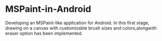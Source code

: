 # MSPaint-in-Android
Developing an MSPaint-like application for Android. In this first stage, drawing on a canvas with customizable brush sizes and colors,alongwith eraser option has been implemented.
